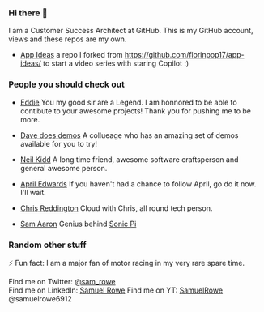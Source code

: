 ### Hi there 👋
I am a Customer Success Architect at GitHub. 
This is my GitHub account, views and these repos are my own. 

- [App Ideas](https://github.com/sam-rowe/app-ideas/) a repo I forked from https://github.com/florinpop17/app-ideas/ to start a video series with staring Copilot :) 

### People you should check out

- [Eddie](https://github.com/eddiejaoude) You my good sir are a Legend. I am honnored to be able to contibute to your awesome projects! Thank you for pushing me to be more.

- [Dave does demos](https://github.com/davedoesdemos) A collueage who has an amazing set of demos available for you to try!

- [Neil Kidd](https://github.com/neilkidd) A long time friend, awesome software craftsperson and general awesome person.

- [April Edwards](https://github.com/scubaninja) If you haven't had a chance to follow April, go do it now. I'll wait. 

- [Chris Reddington](https://github.com/chrisreddington) Cloud with Chris, all round tech person.

- [Sam Aaron](https://github.com/samaaron) Genius behind [Sonic Pi](https://sonic-pi.net/)

### Random other stuff

⚡ Fun fact: I am a major fan of motor racing in my very rare spare time. 

Find me on Twitter: [@sam_rowe](http://twitter.com/sam_rowe)  
Find me on LinkedIn: [Samuel Rowe](https://www.linkedin.com/in/samuelcprowe/)
Find me on YT: [SamuelRowe](https://www.youtube.com/channel/UCMxI6IoZlCl-HjlqzJMTS1w) @samuelrowe6912


<!--
**Sam-Rowe/Sam-Rowe** is a ✨ _special_ ✨ repository because its `README.md` (this file) appears on your GitHub profile.

Here are some ideas to get you started:

- 🔭 I’m currently working on ...
- 🌱 I’m currently learning ...
- 👯 I’m looking to collaborate on ...
- 🤔 I’m looking for help with ...
- 💬 Ask me about ...
- 📫 How to reach me: ...
- 😄 Pronouns: ...
- ⚡ Fun fact: ...
-->
